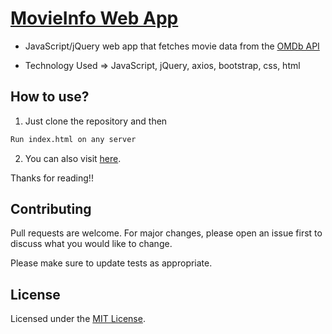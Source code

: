 # [MovieInfo Web App](https://arpitkekri.github.io/MovieInfo_JavaScript-jQuery/)

- JavaScript/jQuery web app that fetches movie data from the [OMDb API](http://www.omdbapi.com/)

- Technology Used => JavaScript, jQuery, axios, bootstrap, css, html

## How to use?

1. Just clone the repository and then

```bash
Run index.html on any server
```

2. You can also visit [here](https://arpitkekri.github.io/MovieInfo_JavaScript-jQuery/).

Thanks for reading!!

## Contributing
Pull requests are welcome. For major changes, please open an issue first to discuss what you would like to change.

Please make sure to update tests as appropriate.

## License
Licensed under the [MIT License](LICENSE).